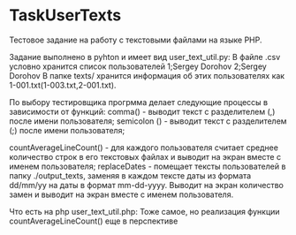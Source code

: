 # TaskUserTexts
Тестовое задание на работу с текстовыми файлами на языке PHP.

Задание выполнено в pyhton и имеет вид user_text_util.py:
В файле .csv условно хранится список пользователей 
1;Sergey Dorohov
2;Sergey Dorohov
В папке texts/ хранится информация об этих пользователях как 1-001.txt(1-003.txt,2-001.txt).

По выбору тестировщика прогрмма делает следующие процессы в зависимости от функций:
comma() - выводит текст с разделителем (,) после имени пользователя;
semicolon () - выводит текст с разделителем (;) после имени пользователя;

countAverageLineCount()  - для каждого пользователя считает среднее 
количество строк в его текстовых файлах и выводит на экран вместе с именем пользователя;
replaceDates - помещает тексты пользователей в папку ./output_texts, 
заменяя в каждом тексте даты из формата dd/mm/yy на даты в формат mm-dd-yyyy. 
Выводит на экран количество замен и выводит на экран вместе с именем пользователя.


Что есть на php user_text_util.php:
Тоже самое, но реализация функции countAverageLineCount() еще в перспективе
